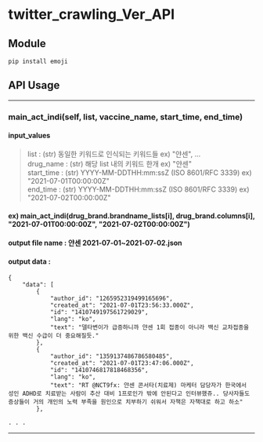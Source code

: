 # twitter_crawling_Ver_API

## Module
```
pip install emoji

```

## API Usage
***
### main_act_indi(self, list, vaccine_name, start_time, end_time)
#### input_values
> list : (str) 동일한 키워드로 인식되는 키워드들 ex) "얀센", ...<br>
> drug_name : (str) 해당 list 내의 키워드 한개 ex) "얀센"<br>
> start_time : (str) YYYY-MM-DDTHH:mm:ssZ (ISO 8601/RFC 3339) ex) "2021-07-01T00:00:00Z"<br>
> end_time : (str) YYYY-MM-DDTHH:mm:ssZ (ISO 8601/RFC 3339) ex) "2021-07-02T00:00:00Z"<br>

#### ex) main_act_indi(drug_brand.brandname_lists[i], drug_brand.columns[i], "2021-07-01T00:00:00Z", "2021-07-02T00:00:00Z")
#### output file name : 얀센 2021-07-01~2021-07-02.json
#### output data : 
~~~
{
    "data": [
        {
            "author_id": "1265952319499165696",
            "created_at": "2021-07-01T23:56:33.000Z",
            "id": "1410749197561729029",
            "lang": "ko",
            "text": "델타변이가 급증하니까 얀센 1회 접종이 아니라 백신 교차접종을 위한 백신 수급이 더 중요해질듯."
        },
        {
            "author_id": "1359137486786580485",
            "created_at": "2021-07-01T23:47:06.000Z",
            "id": "1410746817818468356",
            "lang": "ko",
            "text": "RT @NCT9fx: 얀센 콘서타(치료제) 마케터 담당자가 한국에서 성인 ADHD로 치료받는 사람이 추산 대비 1프로인가 밖에 안된다고 인터뷰했쥬.. 당사자들도 증상들이 거의 개인의 노력 부족을 원인으로 치부하기 쉬워서 자책은 자책대로 하고 하소"
        },
        
. . .
~~~
***
